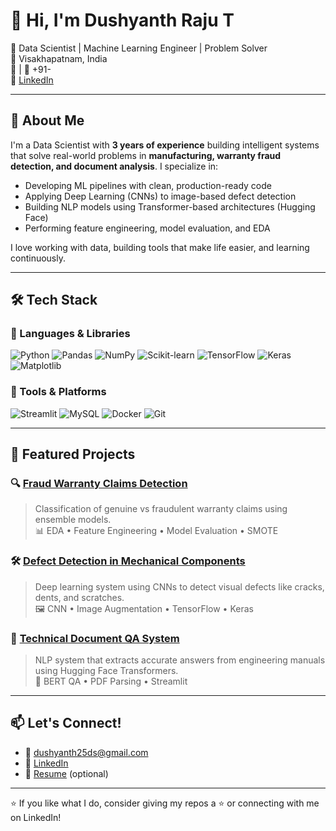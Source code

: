 # 👋 Hi, I'm Dushyanth Raju T

🎯 Data Scientist | Machine Learning Engineer | Problem Solver  
📍 Visakhapatnam, India  
📧  | 📱 +91-  
🔗 [LinkedIn](https://www.linkedin.com/in/##########/)

---

## 🚀 About Me

I'm a Data Scientist with **3 years of experience** building intelligent systems that solve real-world problems in **manufacturing, warranty fraud detection, and document analysis**. I specialize in:

- Developing ML pipelines with clean, production-ready code
- Applying Deep Learning (CNNs) to image-based defect detection
- Building NLP models using Transformer-based architectures (Hugging Face)
- Performing feature engineering, model evaluation, and EDA

I love working with data, building tools that make life easier, and learning continuously.

---

## 🛠️ Tech Stack

### 🔧 Languages & Libraries
![Python](https://img.shields.io/badge/Python-3776AB?logo=python&logoColor=white)
![Pandas](https://img.shields.io/badge/Pandas-150458?logo=pandas&logoColor=white)
![NumPy](https://img.shields.io/badge/Numpy-013243?logo=numpy&logoColor=white)
![Scikit-learn](https://img.shields.io/badge/Scikit--learn-F7931E?logo=scikitlearn&logoColor=white)
![TensorFlow](https://img.shields.io/badge/TensorFlow-FF6F00?logo=tensorflow&logoColor=white)
![Keras](https://img.shields.io/badge/Keras-D00000?logo=keras&logoColor=white)
![Matplotlib](https://img.shields.io/badge/Matplotlib-11557C?logo=matplotlib&logoColor=white)

### 🧰 Tools & Platforms
![Streamlit](https://img.shields.io/badge/Streamlit-FF4B4B?logo=streamlit&logoColor=white)
![MySQL](https://img.shields.io/badge/MySQL-4479A1?logo=mysql&logoColor=white)
![Docker](https://img.shields.io/badge/Docker-2496ED?logo=docker&logoColor=white)
![Git](https://img.shields.io/badge/Git-F05032?logo=git&logoColor=white)

---

## 📂 Featured Projects

### 🔍 [Fraud Warranty Claims Detection](https://github.com/yourusername/fraud-warranty-claims)  
> Classification of genuine vs fraudulent warranty claims using ensemble models.  
> 📊 EDA • Feature Engineering • Model Evaluation • SMOTE

### 🛠️ [Defect Detection in Mechanical Components](https://github.com/yourusername/cnn-defect-detector)  
> Deep learning system using CNNs to detect visual defects like cracks, dents, and scratches.  
> 🖼️ CNN • Image Augmentation • TensorFlow • Keras

### 📘 [Technical Document QA System](https://github.com/yourusername/document-question-answering)  
> NLP system that extracts accurate answers from engineering manuals using Hugging Face Transformers.  
> 🤖 BERT QA • PDF Parsing • Streamlit

---

## 📫 Let's Connect!

- 📧 dushyanth25ds@gmail.com  
- 🔗 [LinkedIn](https://www.linkedin.com/in/##########/)  
- 💼 [Resume](#) (optional)

---

⭐ If you like what I do, consider giving my repos a ⭐ or connecting with me on LinkedIn!
